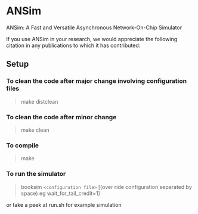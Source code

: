 # ANSim
ANSim: A Fast and Versatile Asynchronous Network-On-Chip Simulator


If you use ANSim in your research, we would appreciate the following citation in any publications to which it has contributed:



## Setup

### To clean the code after major change involving configuration files

> make distclean

### To clean the code after minor change

> make clean

### To compile

> make

### To run the simulator

> booksim `<configuration file>` [(over ride configuration separated by space) eg wait_for_tail_credit=1]
  
or take a peek at run.sh for example simulation


  
